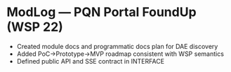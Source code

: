 # ModLog — PQN Portal FoundUp (WSP 22)

- Created module docs and programmatic docs plan for DAE discovery
- Added PoC→Prototype→MVP roadmap consistent with WSP semantics
- Defined public API and SSE contract in INTERFACE
